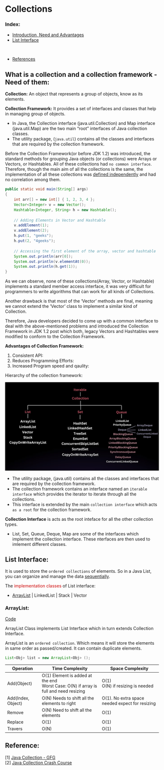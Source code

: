 # Collections

### Index:

- [Introduction, Need and Advantages](#what-is-a-collection-and-a-collection-framework---need-of-them)
- [List Interface](#list-interface)

<br>

- [References](#references)


## What is a collection and a collection framework - Need of them:

**Collection:** An object that represents a group of objects, know as its elements.

**Collection Framework:** It provides a set of interfaces and classes that help in managing group of objects.
- In Java, the Collection interface (java.util.Collection) and Map interface (java.util.Map) are the two main “root” interfaces of Java collection classes.
- The utility package, (`java.util`) contains all the classes and interfaces that are required by the collection framework.

Before the Collection Framework(or before JDK 1.2) was introduced, the standard methods for grouping Java objects (or collections) were Arrays or Vectors, or Hashtables. All of these collections had `no common interface`. Therefore, though the main aim of all the collections is the same, the implementation of all these collections was <u>defined independently</u> and had no correlation among them. 


```Java
public static void main(String[] args)
{
    int arr[] = new int[] { 1, 2, 3, 4 };
    Vector<Integer> v = new Vector();
    Hashtable<Integer, String> h = new Hashtable();

    // Adding Elements in Vector and Hashtable
    v.addElement(1);
    v.addElement(2);
    h.put(1, "geeks");
    h.put(2, "4geeks");

    // Accessing the first element of the array, vector and hashtable
    System.out.println(arr[0]);
    System.out.println(v.elementAt(0));
    System.out.println(h.get(1));
}
```

As we can observe, none of these collections(Array, Vector, or Hashtable) implements a standard member access interface, it was very difficult for programmers to write algorithms that can work for all kinds of Collections. 

Another drawback is that most of the ‘Vector’ methods are final, meaning we cannot extend the ’Vector’ class to implement a similar kind of Collection. 

Therefore, Java developers decided to come up with a common interface to deal with the above-mentioned problems and introduced the Collection Framework in JDK 1.2 post which both, legacy Vectors and Hashtables were modified to conform to the Collection Framework.

**Advantages of Collection Framework:**

1. Consistent API:
2. Reduces Programming Efforts:
3. Increased Program speed and qaulity:

Hierarchy of the collection framework:

<!-- <image src="./images/collection-hierarchy.png" width="600" height="350"> <br> -->

![image](./images/collection-hierarchy.png)

- The utility package, (java.util) contains all the classes and interfaces that are required by the collection framework. 
- The collection framework contains an interface named an `iterable interface` which provides the iterator to iterate through all the collections. 
- This interface is extended by the main `collection interface` which acts `as a root` for the collection framework.

**Collection Interface** is acts as the root inteface for all the other collection types. 
- List, Set, Queue, Deque, Map are some of the interfaces which implement the collection interface. These nterfaces are then used to imlement different classes.


## List Interface:

It is used to store the `ordered collections` of elements. So in a Java List, you can organize and manage the data <u>sequentially</u>.

The <span style="color: rgb(206, 8, 8)">implementation classes</span> of List interface:
- [ArrayList](#arraylist) | LinkedList | Stack | Vector

### ArrayList:

[Code](./List/ListInterface.java)

ArrayList Class implements List Interface which in turn extends Collection Interface.

ArrayList is an `ordered collection`. Which means it will store the elements in same order as passed/created. It can contain duplicate elements.

```Java
List<Obj> list = new ArrayList<Obj> ();
```

|Operation|Time Complexity|Space Complexity|
|-|-|-|
|Add(Object)|O(1) Element is added at the end<br> Worst Case: O(N) if array is full and need resizing|O(1) <br> O(N) if resizing is needed|
|Add(Index, Object)|O(N) Needs to shift all the elements to right|O(1). No extra space needed expect for resizing|
|Remove|O(N) Need to shift all the elements |O(1)|
|Replace|O(1)|O(1)|
|Travers|O(N)|O(1)|










## Reference:

[1] [Java Collection - GFG](https://www.geeksforgeeks.org/collections-in-java-2/) <br>
[2] [Java Collection Crash Course](https://www.youtube.com/watch?v=92k5uokmW9o&t=38s) <br>